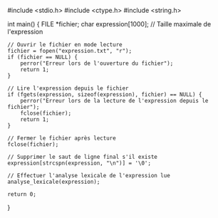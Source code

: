 

#include <stdio.h>
#include <ctype.h>
#include <string.h>

int main() {
    FILE *fichier;
    char expression[1000]; // Taille maximale de l'expression

    // Ouvrir le fichier en mode lecture
    fichier = fopen("expression.txt", "r");
    if (fichier == NULL) {
        perror("Erreur lors de l'ouverture du fichier");
        return 1;
    }

    // Lire l'expression depuis le fichier
    if (fgets(expression, sizeof(expression), fichier) == NULL) {
        perror("Erreur lors de la lecture de l'expression depuis le fichier");
        fclose(fichier);
        return 1;
    }

    // Fermer le fichier après lecture
    fclose(fichier);

    // Supprimer le saut de ligne final s'il existe
    expression[strcspn(expression, "\n")] = '\0';

    // Effectuer l'analyse lexicale de l'expression lue
    analyse_lexicale(expression);

    return 0;
}
